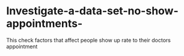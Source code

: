 # Investigate-a-data-set-no-show-appointments-
This check factors that affect people show up rate to their doctors appointment
